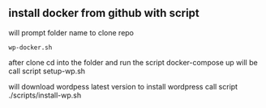 ## install docker from github with script

will prompt folder name to clone repo

```
wp-docker.sh
```

after clone cd into the folder and run the script docker-compose up
will be call script setup-wp.sh

will download  wordpess latest version 
to install wordpress call script
./scripts/install-wp.sh


